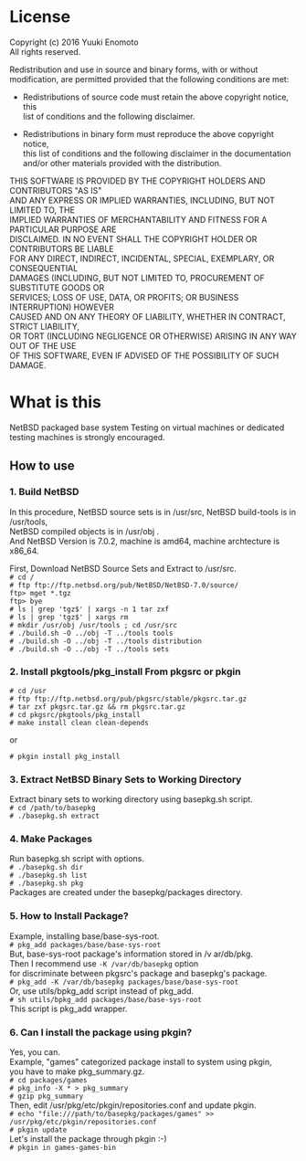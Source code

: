 # License
Copyright (c) 2016 Yuuki Enomoto  
All rights reserved.  
  
Redistribution and use in source and binary forms, with or without  
modification, are permitted provided that the following conditions are met:  
  
* Redistributions of source code must retain the above copyright notice, this  
  list of conditions and the following disclaimer.  
  
* Redistributions in binary form must reproduce the above copyright notice,  
  this list of conditions and the following disclaimer in the documentation  
  and/or other materials provided with the distribution.  
  
THIS SOFTWARE IS PROVIDED BY THE COPYRIGHT HOLDERS AND CONTRIBUTORS "AS IS"  
AND ANY EXPRESS OR IMPLIED WARRANTIES, INCLUDING, BUT NOT LIMITED TO, THE  
IMPLIED WARRANTIES OF MERCHANTABILITY AND FITNESS FOR A PARTICULAR PURPOSE ARE  
DISCLAIMED. IN NO EVENT SHALL THE COPYRIGHT HOLDER OR CONTRIBUTORS BE LIABLE  
FOR ANY DIRECT, INDIRECT, INCIDENTAL, SPECIAL, EXEMPLARY, OR CONSEQUENTIAL  
DAMAGES (INCLUDING, BUT NOT LIMITED TO, PROCUREMENT OF SUBSTITUTE GOODS OR  
SERVICES; LOSS OF USE, DATA, OR PROFITS; OR BUSINESS INTERRUPTION) HOWEVER  
CAUSED AND ON ANY THEORY OF LIABILITY, WHETHER IN CONTRACT, STRICT LIABILITY,  
OR TORT (INCLUDING NEGLIGENCE OR OTHERWISE) ARISING IN ANY WAY OUT OF THE USE  
OF THIS SOFTWARE, EVEN IF ADVISED OF THE POSSIBILITY OF SUCH DAMAGE.  
# What is this
NetBSD packaged base system 
Testing on virtual machines or dedicated testing machines is strongly encouraged.
## How to use
### 1. Build NetBSD
In this procedure, NetBSD source sets is in /usr/src, NetBSD build-tools is in /usr/tools,  
NetBSD compiled objects is in /usr/obj .  
And NetBSD Version is 7.0.2, machine is amd64, machine archtecture is x86\_64.  
  
First, Download NetBSD Source Sets and Extract to /usr/src.  
```# cd /```  
```# ftp ftp://ftp.netbsd.org/pub/NetBSD/NetBSD-7.0/source/```  
```ftp> mget *.tgz```  
```ftp> bye```  
```# ls | grep 'tgz$' | xargs -n 1 tar zxf```  
```# ls | grep 'tgz$' | xargs rm```  
```# mkdir /usr/obj /usr/tools ; cd /usr/src```  
```# ./build.sh -O ../obj -T ../tools tools```  
```# ./build.sh -O ../obj -T ../tools distribution```  
```# ./build.sh -O ../obj -T ../tools sets```

### 2. Install pkgtools/pkg_install From pkgsrc or pkgin
```# cd /usr```  
```# ftp ftp://ftp.netbsd.org/pub/pkgsrc/stable/pkgsrc.tar.gz```  
```# tar zxf pkgsrc.tar.gz && rm pkgsrc.tar.gz```  
```# cd pkgsrc/pkgtools/pkg_install```  
```# make install clean clean-depends```

or

```# pkgin install pkg_install```

### 3. Extract NetBSD Binary Sets to Working Directory
Extract binary sets to working directory using basepkg.sh script.  
```# cd /path/to/basepkg```  
```# ./basepkg.sh extract```

### 4. Make Packages
Run basepkg.sh script with options.  
```# ./basepkg.sh dir```  
```# ./basepkg.sh list```  
```# ./basepkg.sh pkg```  
Packages are created under the basepkg/packages directory.

### 5. How to Install Package?
Example, installing base/base-sys-root.  
```# pkg_add packages/base/base-sys-root```  
But, base-sys-root package's information stored in /v 
ar/db/pkg.  
Then I recommend use ```-K /var/db/basepkg``` option  
for discriminate between pkgsrc's package and basepkg's package.  
```# pkg_add -K /var/db/basepkg packages/base/base-sys-root```  
Or, use utils/bpkg_add script instead of pkg_add.  
```# sh utils/bpkg_add packages/base/base-sys-root```  
This script is pkg_add wrapper.

### 6. Can I install the package using pkgin?
Yes, you can.  
Example, "games" categorized package install to system using pkgin,  
you have to make pkg_summary.gz.  
```# cd packages/games```  
```# pkg_info -X * > pkg_summary```  
```# gzip pkg_summary```  
Then, edit /usr/pkg/etc/pkgin/repositories.conf and update pkgin.  
```# echo "file:///path/to/basepkg/packages/games" >> /usr/pkg/etc/pkgin/repositories.conf```  
```# pkgin update```  
Let's install the package through pkgin :-)  
```# pkgin in games-games-bin```
